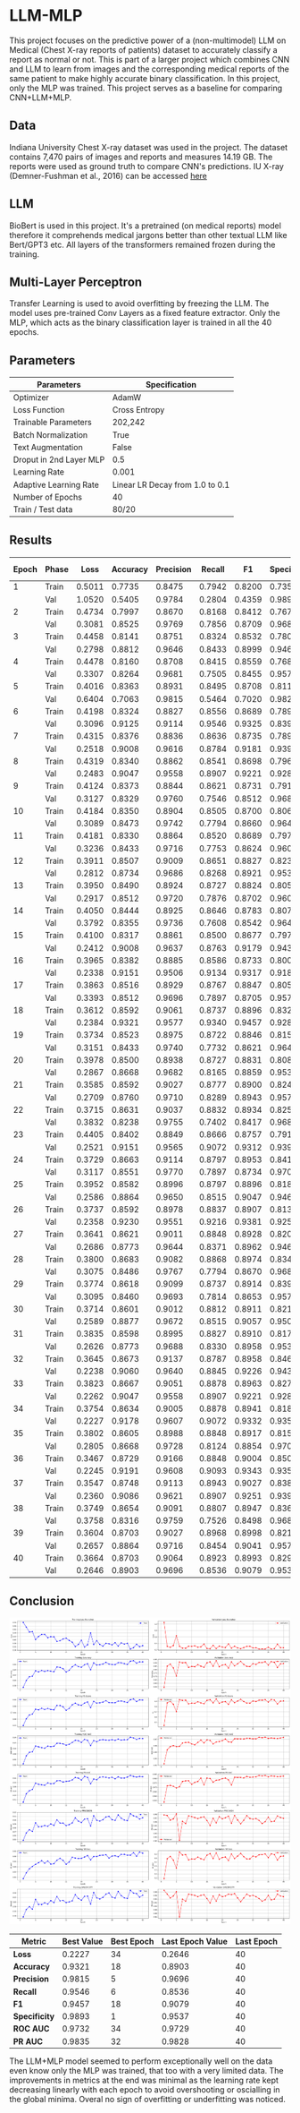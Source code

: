 # LLM-MLP

This project focuses on the predictive power of a (non-multimodel) LLM on Medical (Chest X-ray reports of patients) dataset to accurately classify a report as normal or not. This is part of a larger project which combines CNN and LLM to learn from images and the corresponding medical reports of the same patient to make highly accurate binary classification. In this project, only the MLP was trained. This project serves as a baseline for comparing CNN+LLM+MLP.

## Data

Indiana University Chest X-ray dataset was used in the project.
The dataset contains 7,470 pairs of images and reports and measures 14.19 GB. The reports were used as ground truth to compare CNN's predictions.
IU X-ray (Demner-Fushman et al., 2016) can be accessed [here](https://www.kaggle.com/datasets/raddar/chest-xrays-indiana-university)

## LLM

BioBert is used in this project. It's a pretrained (on medical reports) model therefore it comprehends medical jargons better than other textual LLM like Bert/GPT3 etc. All layers of the transformers remained frozen during the training.

## Multi-Layer Perceptron

Transfer Learning is used to avoid overfitting by freezing the LLM. The model uses pre-trained Conv Layers as a fixed feature extractor. Only the MLP, which acts as the binary classification layer is trained in all the 40 epochs.

## Parameters

| Parameters | Specification |
| --- | --- |
| Optimizer | AdamW |
| Loss Function | Cross Entropy |
| Trainable Parameters | 202,242 |
| Batch Normalization | True |
| Text Augmentation | False |
| Droput in 2nd Layer MLP | 0.5 |
| Learning Rate | 0.001 |
| Adaptive Learning Rate | Linear LR Decay from 1.0 to 0.1 |
| Number of Epochs | 40 |
| Train / Test data | 80/20 |

## Results

| Epoch | Phase | Loss   | Accuracy | Precision | Recall | F1     | Specificity | ROC AUC | PR AUC |
|-------|-------|--------|----------|-----------|--------|--------|------------|---------|--------|
| 1     | Train | 0.5011 | 0.7735   | 0.8475    | 0.7942 | 0.8200 | 0.7353     | 0.8442  | 0.9042 |
|       | Val   | 1.0520 | 0.5405   | 0.9784    | 0.2804 | 0.4359 | 0.9893     | 0.9320  | 0.9531 |
| 2     | Train | 0.4734 | 0.7997   | 0.8670    | 0.8168 | 0.8412 | 0.7679     | 0.8735  | 0.9238 |
|       | Val   | 0.3081 | 0.8525   | 0.9769    | 0.7856 | 0.8709 | 0.9680     | 0.9537  | 0.9718 |
| 3     | Train | 0.4458 | 0.8141   | 0.8751    | 0.8324 | 0.8532 | 0.7801     | 0.8863  | 0.9309 |
|       | Val   | 0.2798 | 0.8812   | 0.9646    | 0.8433 | 0.8999 | 0.9466     | 0.9588  | 0.9722 |
| 4     | Train | 0.4478 | 0.8160   | 0.8708    | 0.8415 | 0.8559 | 0.7689     | 0.8883  | 0.9338 |
|       | Val   | 0.3307 | 0.8264   | 0.9681    | 0.7505 | 0.8455 | 0.9573     | 0.9602  | 0.9712 |
| 5     | Train | 0.4016 | 0.8363   | 0.8931    | 0.8495 | 0.8708 | 0.8117     | 0.9090  | 0.9487 |
|       | Val   | 0.6404 | 0.7063   | 0.9815    | 0.5464 | 0.7020 | 0.9822     | 0.9588  | 0.9693 |
| 6     | Train | 0.4198 | 0.8324   | 0.8827    | 0.8556 | 0.8689 | 0.7894     | 0.9062  | 0.9459 |
|       | Val   | 0.3096 | 0.9125   | 0.9114    | 0.9546 | 0.9325 | 0.8399     | 0.9591  | 0.9707 |
| 7     | Train | 0.4315 | 0.8376   | 0.8836    | 0.8636 | 0.8735 | 0.7894     | 0.9032  | 0.9448 |
|       | Val   | 0.2518 | 0.9008   | 0.9616    | 0.8784 | 0.9181 | 0.9395     | 0.9642  | 0.9767 |
| 8     | Train | 0.4319 | 0.8340   | 0.8862    | 0.8541 | 0.8698 | 0.7968     | 0.9010  | 0.9437 |
|       | Val   | 0.2483 | 0.9047   | 0.9558    | 0.8907 | 0.9221 | 0.9288     | 0.9650  | 0.9774 |
| 9     | Train | 0.4124 | 0.8373   | 0.8844    | 0.8621 | 0.8731 | 0.7912     | 0.9087  | 0.9492 |
|       | Val   | 0.3127 | 0.8329   | 0.9760    | 0.7546 | 0.8512 | 0.9680     | 0.9653  | 0.9775 |
| 10    | Train | 0.4184 | 0.8350   | 0.8904    | 0.8505 | 0.8700 | 0.8062     | 0.9069  | 0.9470 |
|       | Val   | 0.3089 | 0.8473   | 0.9742    | 0.7794 | 0.8660 | 0.9644     | 0.9629  | 0.9734 |
| 11    | Train | 0.4181 | 0.8330   | 0.8864    | 0.8520 | 0.8689 | 0.7978     | 0.9083  | 0.9477 |
|       | Val   | 0.3236 | 0.8433   | 0.9716    | 0.7753 | 0.8624 | 0.9609     | 0.9615  | 0.9757 |
| 12    | Train | 0.3911 | 0.8507   | 0.9009    | 0.8651 | 0.8827 | 0.8239     | 0.9189  | 0.9540 |
|       | Val   | 0.2812 | 0.8734   | 0.9686    | 0.8268 | 0.8921 | 0.9537     | 0.9651  | 0.9767 |
| 13    | Train | 0.3950 | 0.8490   | 0.8924    | 0.8727 | 0.8824 | 0.8052     | 0.9185  | 0.9544 |
|       | Val   | 0.2917 | 0.8512   | 0.9720    | 0.7876 | 0.8702 | 0.9609     | 0.9688  | 0.9805 |
| 14    | Train | 0.4050 | 0.8444   | 0.8925    | 0.8646 | 0.8783 | 0.8071     | 0.9169  | 0.9512 |
|       | Val   | 0.3792 | 0.8355   | 0.9736    | 0.7608 | 0.8542 | 0.9644     | 0.9644  | 0.9727 |
| 15    | Train | 0.4100 | 0.8317   | 0.8861    | 0.8500 | 0.8677 | 0.7978     | 0.9122  | 0.9528 |
|       | Val   | 0.2412 | 0.9008   | 0.9637    | 0.8763 | 0.9179 | 0.9431     | 0.9691  | 0.9806 |
| 16    | Train | 0.3965 | 0.8382   | 0.8885    | 0.8586 | 0.8733 | 0.8006     | 0.9152  | 0.9534 |
|       | Val   | 0.2338 | 0.9151   | 0.9506    | 0.9134 | 0.9317 | 0.9181     | 0.9683  | 0.9801 |
| 17    | Train | 0.3863 | 0.8516   | 0.8929    | 0.8767 | 0.8847 | 0.8052     | 0.9216  | 0.9560 |
|       | Val   | 0.3393 | 0.8512   | 0.9696    | 0.7897 | 0.8705 | 0.9573     | 0.9629  | 0.9759 |
| 18    | Train | 0.3612 | 0.8592   | 0.9061    | 0.8737 | 0.8896 | 0.8322     | 0.9297  | 0.9618 |
|       | Val   | 0.2384 | 0.9321   | 0.9577    | 0.9340 | 0.9457 | 0.9288     | 0.9658  | 0.9781 |
| 19    | Train | 0.3734 | 0.8523   | 0.8975    | 0.8722 | 0.8846 | 0.8155     | 0.9280  | 0.9602 |
|       | Val   | 0.3151 | 0.8433   | 0.9740    | 0.7732 | 0.8621 | 0.9644     | 0.9665  | 0.9785 |
| 20    | Train | 0.3978 | 0.8500   | 0.8938    | 0.8727 | 0.8831 | 0.8080     | 0.9219  | 0.9557 |
|       | Val   | 0.2867 | 0.8668   | 0.9682    | 0.8165 | 0.8859 | 0.9537     | 0.9680  | 0.9799 |
| 21    | Train | 0.3585 | 0.8592   | 0.9027    | 0.8777 | 0.8900 | 0.8248     | 0.9333  | 0.9643 |
|       | Val   | 0.2709 | 0.8760   | 0.9710    | 0.8289 | 0.8943 | 0.9573     | 0.9704  | 0.9806 |
| 22    | Train | 0.3715 | 0.8631   | 0.9037    | 0.8832 | 0.8934 | 0.8257     | 0.9296  | 0.9620 |
|       | Val   | 0.3832 | 0.8238   | 0.9755    | 0.7402 | 0.8417 | 0.9680     | 0.9660  | 0.9785 |
| 23    | Train | 0.4405 | 0.8402   | 0.8849    | 0.8666 | 0.8757 | 0.7912     | 0.9106  | 0.9470 |
|       | Val   | 0.2521 | 0.9151   | 0.9565    | 0.9072 | 0.9312 | 0.9395     | 0.9655  | 0.9726 |
| 24    | Train | 0.3729 | 0.8663   | 0.9114    | 0.8797 | 0.8953 | 0.8416     | 0.9288  | 0.9581 |
|       | Val   | 0.3117 | 0.8551   | 0.9770    | 0.7897 | 0.8734 | 0.9709     | 0.9709  | 0.9815 |
| 25    | Train | 0.3952 | 0.8582   | 0.8996    | 0.8797 | 0.8896 | 0.8183     | 0.9244  | 0.9564 |
|       | Val   | 0.2586 | 0.8864   | 0.9650    | 0.8515 | 0.9047 | 0.9466     | 0.9707  | 0.9813 |
| 26    | Train | 0.3737 | 0.8592   | 0.8978    | 0.8837 | 0.8907 | 0.8136     | 0.9309  | 0.9623 |
|       | Val   | 0.2358 | 0.9230   | 0.9551    | 0.9216 | 0.9381 | 0.9253     | 0.9707  | 0.9813 |
| 27    | Train | 0.3641 | 0.8621   | 0.9011    | 0.8848 | 0.8928 | 0.8201     | 0.9321  | 0.9632 |
|       | Val   | 0.2686 | 0.8773   | 0.9644    | 0.8371 | 0.8962 | 0.9466     | 0.9705  | 0.9808 |
| 28    | Train | 0.3800 | 0.8683   | 0.9082    | 0.8868 | 0.8974 | 0.8341     | 0.9307  | 0.9622 |
|       | Val   | 0.3075 | 0.8486   | 0.9767    | 0.7794 | 0.8670 | 0.9680     | 0.9717  | 0.9824 |
| 29    | Train | 0.3774 | 0.8618   | 0.9099    | 0.8737 | 0.8914 | 0.8397     | 0.9302  | 0.9607 |
|       | Val   | 0.3095 | 0.8460   | 0.9693    | 0.7814 | 0.8653 | 0.9573     | 0.9715  | 0.9815 |
| 30    | Train | 0.3714 | 0.8601   | 0.9012    | 0.8812 | 0.8911 | 0.8211     | 0.9318  | 0.9622 |
|       | Val   | 0.2589 | 0.8877   | 0.9672    | 0.8515 | 0.9057 | 0.9502     | 0.9708  | 0.9817 |
| 31    | Train | 0.3835 | 0.8598   | 0.8995    | 0.8827 | 0.8910 | 0.8173     | 0.9298  | 0.9587 |
|       | Val   | 0.2626 | 0.8773   | 0.9688    | 0.8330 | 0.8958 | 0.9537     | 0.9708  | 0.9820 |
| 32    | Train | 0.3645 | 0.8673   | 0.9137    | 0.8787 | 0.8958 | 0.8462     | 0.9340  | 0.9633 |
|       | Val   | 0.2238 | 0.9060   | 0.9640    | 0.8845 | 0.9226 | 0.9431     | 0.9731  | 0.9835 |
| 33    | Train | 0.3823 | 0.8667   | 0.9051    | 0.8878 | 0.8963 | 0.8276     | 0.9306  | 0.9603 |
|       | Val   | 0.2262 | 0.9047   | 0.9558    | 0.8907 | 0.9221 | 0.9288     | 0.9725  | 0.9829 |
| 34    | Train | 0.3754 | 0.8634   | 0.9005    | 0.8878 | 0.8941 | 0.8183     | 0.9318  | 0.9604 |
|       | Val   | 0.2227 | 0.9178   | 0.9607    | 0.9072 | 0.9332 | 0.9359     | 0.9732  | 0.9835 |
| 35    | Train | 0.3802 | 0.8605   | 0.8988    | 0.8848 | 0.8917 | 0.8155     | 0.9321  | 0.9626 |
|       | Val   | 0.2805 | 0.8668   | 0.9728    | 0.8124 | 0.8854 | 0.9709     | 0.9715  | 0.9820 |
| 36    | Train | 0.3467 | 0.8729   | 0.9166    | 0.8848 | 0.9004 | 0.8509     | 0.9409  | 0.9664 |
|       | Val   | 0.2245 | 0.9191   | 0.9608    | 0.9093 | 0.9343 | 0.9359     | 0.9721  | 0.9830 |
| 37    | Train | 0.3547 | 0.8748   | 0.9113    | 0.8943 | 0.9027 | 0.8388     | 0.9381  | 0.9642 |
|       | Val   | 0.2360 | 0.9086   | 0.9621    | 0.8907 | 0.9251 | 0.9395     | 0.9717  | 0.9827 |
| 38    | Train | 0.3749 | 0.8654   | 0.9091    | 0.8807 | 0.8947 | 0.8369     | 0.9332  | 0.9627 |
|       | Val   | 0.3758 | 0.8316   | 0.9759    | 0.7526 | 0.8498 | 0.9680     | 0.9713  | 0.9822 |
| 39    | Train | 0.3604 | 0.8703   | 0.9027    | 0.8968 | 0.8998 | 0.8211     | 0.9367  | 0.9641 |
|       | Val   | 0.2657 | 0.8864   | 0.9716    | 0.8454 | 0.9041 | 0.9573     | 0.9720  | 0.9824 |
| 40    | Train | 0.3664 | 0.8703   | 0.9064    | 0.8923 | 0.8993 | 0.8295     | 0.9361  | 0.9635 |
|       | Val   | 0.2646 | 0.8903   | 0.9696    | 0.8536 | 0.9079 | 0.9537     | 0.9729  | 0.9828 |

## Conclusion

![Training Metrics](LLM_MLP_training_metrics.png)

| **Metric**      | **Best Value** | **Best Epoch** | **Last Epoch Value** | **Last Epoch** |
|-----------------|--------------------|--------------------|--------------------|--------------------|
| **Loss**        | 0.2227            | 34                 | 0.2646            | 40                |
| **Accuracy**    | 0.9321            | 18                 | 0.8903            | 40                |
| **Precision**   | 0.9815            | 5                  | 0.9696            | 40                |
| **Recall**      | 0.9546            | 6                  | 0.8536            | 40                |
| **F1**          | 0.9457            | 18                 | 0.9079            | 40                |
| **Specificity** | 0.9893            | 1                  | 0.9537            | 40                |
| **ROC AUC**     | 0.9732            | 34                 | 0.9729            | 40                |
| **PR AUC**      | 0.9835            | 32                 | 0.9828            | 40                |

The LLM+MLP model seemed to perform exceptionally well on the data even know only the MLP was trained, that too with a very limited data. The improvements in metrics at the end was minimal as the learning rate kept decreasing linearly with each epoch to avoid overshooting or oscialling in the global minima. Overal no sign of overfitting or underfitting was noticed.

